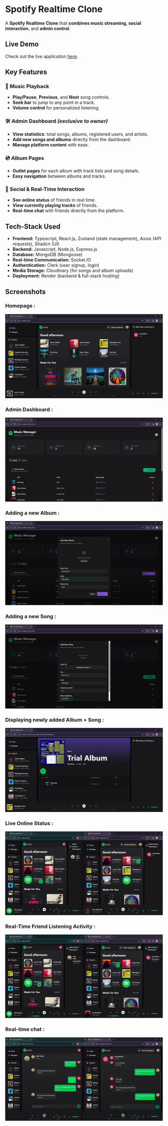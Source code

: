 # Spotify Realtime Clone

A **Spotify Realtime Clone** that **combines music streaming, social interaction**, and **admin control**. 

## Live Demo
Check out the live application [here](https://spotify-realtime-clone.onrender.com/).

## Key Features

### 🎵 Music Playback
- **Play/Pause**, **Previous**, and **Next** song controls.  
- **Seek bar** to jump to any point in a track.  
- **Volume control** for personalized listening.  

### 🛠 Admin Dashboard *(exclusive to owner)*
- **View statistics**: total songs, albums, registered users, and artists.  
- **Add new songs and albums** directly from the dashboard.  
- **Manage platform content** with ease.

### 💿 Album Pages
- **Outlet pages** for each album with track lists and song details.  
- **Easy navigation** between albums and tracks.

### 👥 Social & Real-Time Interaction
- **See online status** of friends in real time.  
- **View currently playing tracks** of friends.  
- **Real-time chat** with friends directly from the platform.

## Tech-Stack Used 


- **Frontend:** Typescript, React.js, Zustand (state management), Axios (API requests), Shadcn (UI)
- **Backend:** Javascript, Node.js, Express.js  
- **Database:** MongoDB (Mongoose)  
- **Real-time Communication:** Socket.IO  
- **Authentication:** Clerk (user signup, login)  
- **Media Storage:** Cloudinary (for songs and album uploads)  
- **Deployment:** Render (backend & full-stack hosting)  

## Screenshots

### Homepage :
![HomePage Screenshot](assets/SS_Home.png)

### Admin Dashboard :
![Dashboard Screenshot](assets/SS_Dashboard.png)

### Adding a new Album :
![Album Screenshot](assets/SS_Album.png)

### Adding a new Song :
![Songs Screenshot](assets/SS_Songs.png)

### Displaying newly added Album + Song :
![Result Screenshot](assets/SS_Result.png)

### Live Online Status :
![Online Screenshot](assets/SS_Online.png)

### Real-Time Friend Listening Activity :
![Friend Screenshot](assets/SS_friend.png)

### Real-time chat :
![Message Screenshot](assets/SS_Messaging.png)
